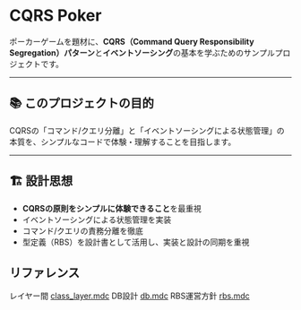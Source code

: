 # CQRS Poker

ポーカーゲームを題材に、**CQRS（Command Query Responsibility Segregation）パターン**と**イベントソーシング**の基本を学ぶためのサンプルプロジェクトです。

---

## 📚 このプロジェクトの目的
CQRSの「コマンド/クエリ分離」と「イベントソーシングによる状態管理」の本質を、シンプルなコードで体験・理解することを目指します。

---

## 🏗️ 設計思想
- **CQRSの原則をシンプルに体験できること**を最重視
- イベントソーシングによる状態管理を実装
- コマンド/クエリの責務分離を徹底
- 型定義（RBS）を設計書として活用し、実装と設計の同期を重視


## リファレンス
レイヤー間 [class_layer.mdc](.cursor/rules/development/design/class_layer.mdc)
DB設計 [db.mdc](.cursor/rules/development/design/db.mdc)
RBS運営方針 [rbs.mdc](.cursor/rules/development/guidelines/rbs.mdc)